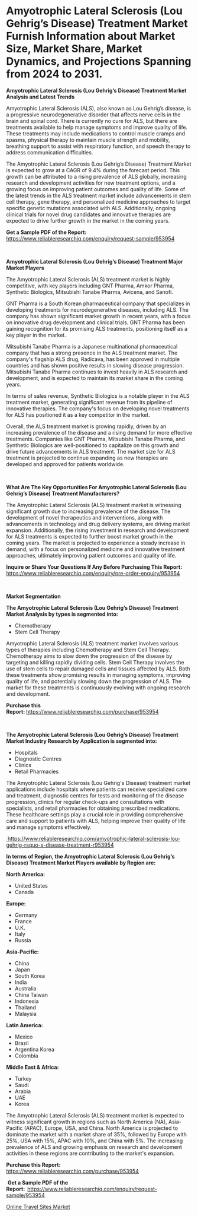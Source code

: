 <p><h1>Amyotrophic Lateral Sclerosis (Lou Gehrig’s Disease) Treatment Market Furnish Information about Market Size, Market Share, Market Dynamics, and Projections Spanning from 2024 to 2031.</h1></p><p><strong>Amyotrophic Lateral Sclerosis (Lou Gehrig’s Disease) Treatment Market Analysis and Latest Trends</strong></p>
<p><p>Amyotrophic Lateral Sclerosis (ALS), also known as Lou Gehrig’s disease, is a progressive neurodegenerative disorder that affects nerve cells in the brain and spinal cord. There is currently no cure for ALS, but there are treatments available to help manage symptoms and improve quality of life. These treatments may include medications to control muscle cramps and spasms, physical therapy to maintain muscle strength and mobility, breathing support to assist with respiratory function, and speech therapy to address communication difficulties.</p><p>The Amyotrophic Lateral Sclerosis (Lou Gehrig’s Disease) Treatment Market is expected to grow at a CAGR of 9.4% during the forecast period. This growth can be attributed to a rising prevalence of ALS globally, increasing research and development activities for new treatment options, and a growing focus on improving patient outcomes and quality of life. Some of the latest trends in the ALS treatment market include advancements in stem cell therapy, gene therapy, and personalized medicine approaches to target specific genetic mutations associated with ALS. Additionally, ongoing clinical trials for novel drug candidates and innovative therapies are expected to drive further growth in the market in the coming years.</p></p>
<p><strong>Get a Sample PDF of the Report:&nbsp;</strong> <a href="https://www.reliableresearchiq.com/enquiry/request-sample/953954">https://www.reliableresearchiq.com/enquiry/request-sample/953954</a></p>
<p>&nbsp;</p>
<p><strong>Amyotrophic Lateral Sclerosis (Lou Gehrig’s Disease) Treatment Major Market Players</strong></p>
<p><p>The Amyotrophic Lateral Sclerosis (ALS) treatment market is highly competitive, with key players including GNT Pharma, Amkor Pharma, Synthetic Biologics, Mitsubishi Tanabe Pharma, Avicena, and Sanofi. </p><p>GNT Pharma is a South Korean pharmaceutical company that specializes in developing treatments for neurodegenerative diseases, including ALS. The company has shown significant market growth in recent years, with a focus on innovative drug development and clinical trials. GNT Pharma has been gaining recognition for its promising ALS treatments, positioning itself as a key player in the market.</p><p>Mitsubishi Tanabe Pharma is a Japanese multinational pharmaceutical company that has a strong presence in the ALS treatment market. The company's flagship ALS drug, Radicava, has been approved in multiple countries and has shown positive results in slowing disease progression. Mitsubishi Tanabe Pharma continues to invest heavily in ALS research and development, and is expected to maintain its market share in the coming years.</p><p>In terms of sales revenue, Synthetic Biologics is a notable player in the ALS treatment market, generating significant revenue from its pipeline of innovative therapies. The company's focus on developing novel treatments for ALS has positioned it as a key competitor in the market.</p><p>Overall, the ALS treatment market is growing rapidly, driven by an increasing prevalence of the disease and a rising demand for more effective treatments. Companies like GNT Pharma, Mitsubishi Tanabe Pharma, and Synthetic Biologics are well-positioned to capitalize on this growth and drive future advancements in ALS treatment. The market size for ALS treatment is projected to continue expanding as new therapies are developed and approved for patients worldwide.</p></p>
<p>&nbsp;</p>
<p><strong>What Are The Key Opportunities For Amyotrophic Lateral Sclerosis (Lou Gehrig’s Disease) Treatment Manufacturers?</strong></p>
<p><p>The Amyotrophic Lateral Sclerosis (ALS) treatment market is witnessing significant growth due to increasing prevalence of the disease. The development of novel therapeutics and interventions, along with advancements in technology and drug delivery systems, are driving market expansion. Additionally, the rising investment in research and development for ALS treatments is expected to further boost market growth in the coming years. The market is projected to experience a steady increase in demand, with a focus on personalized medicine and innovative treatment approaches, ultimately improving patient outcomes and quality of life.</p></p>
<p><strong>Inquire or Share Your Questions If Any Before Purchasing This Report:</strong> <a href="https://www.reliableresearchiq.com/enquiry/pre-order-enquiry/953954">https://www.reliableresearchiq.com/enquiry/pre-order-enquiry/953954</a></p>
<p>&nbsp;</p>
<p><strong>Market Segmentation</strong></p>
<p><strong>The Amyotrophic Lateral Sclerosis (Lou Gehrig’s Disease) Treatment Market Analysis by types is segmented into:</strong></p>
<p><ul><li>Chemotherapy</li><li>Stem Cell Therapy</li></ul></p>
<p><p>Amyotrophic Lateral Sclerosis (ALS) treatment market involves various types of therapies including Chemotherapy and Stem Cell Therapy. Chemotherapy aims to slow down the progression of the disease by targeting and killing rapidly dividing cells. Stem Cell Therapy involves the use of stem cells to repair damaged cells and tissues affected by ALS. Both these treatments show promising results in managing symptoms, improving quality of life, and potentially slowing down the progression of ALS. The market for these treatments is continuously evolving with ongoing research and development.</p></p>
<p><strong>Purchase this Report:&nbsp;</strong><a href="https://www.reliableresearchiq.com/purchase/953954">https://www.reliableresearchiq.com/purchase/953954</a></p>
<p>&nbsp;</p>
<p><strong>The Amyotrophic Lateral Sclerosis (Lou Gehrig’s Disease) Treatment Market Industry Research by Application is segmented into:</strong></p>
<p><ul><li>Hospitals</li><li>Diagnostic Centres</li><li>Clinics</li><li>Retail Pharmacies</li></ul></p>
<p><p>The Amyotrophic Lateral Sclerosis (Lou Gehrig's Disease) treatment market applications include hospitals where patients can receive specialized care and treatment, diagnostic centres for tests and monitoring of the disease progression, clinics for regular check-ups and consultations with specialists, and retail pharmacies for obtaining prescribed medications. These healthcare settings play a crucial role in providing comprehensive care and support to patients with ALS, helping improve their quality of life and manage symptoms effectively.</p></p>
<p><a href="https://www.reliableresearchiq.com/amyotrophic-lateral-sclerosis-lou-gehrig-rsquo-s-disease-treatment-r953954">&nbsp;https://www.reliableresearchiq.com/amyotrophic-lateral-sclerosis-lou-gehrig-rsquo-s-disease-treatment-r953954</a></p>
<p><strong>In terms of Region, the Amyotrophic Lateral Sclerosis (Lou Gehrig’s Disease) Treatment Market Players available by Region are:</strong></p>
<p>
    <p> <strong> North America: </strong>
        <ul>
            <li>United States</li>
            <li>Canada</li>
        </ul>
        </p> 
    <p> <strong> Europe: </strong>
        <ul>
            <li>Germany</li>
            <li>France</li>
            <li>U.K.</li>
            <li>Italy</li>
            <li>Russia</li>
        </ul>
        </p> 
    <p> <strong> Asia-Pacific: </strong>
        <ul>
            <li>China</li>
            <li>Japan</li>
            <li>South Korea</li>
            <li>India</li>
            <li>Australia</li>
            <li>China Taiwan</li>
            <li>Indonesia</li>
            <li>Thailand</li>
            <li>Malaysia</li>
        </ul>
        </p> 
    <p> <strong> Latin America: </strong>
        <ul>
            <li>Mexico</li>
            <li>Brazil</li>
            <li>Argentina Korea</li>
            <li>Colombia</li>
        </ul>
        </p> 
    <p> <strong> Middle East & Africa: </strong>
        <ul>
            <li>Turkey</li>
            <li>Saudi</li>
            <li>Arabia</li>
            <li>UAE</li>
            <li>Korea</li>
        </ul>
    </p>
    </p>
<p><p>The Amyotrophic Lateral Sclerosis (ALS) treatment market is expected to witness significant growth in regions such as North America (NA), Asia-Pacific (APAC), Europe, USA, and China. North America is projected to dominate the market with a market share of 35%, followed by Europe with 25%, USA with 15%, APAC with 10%, and China with 5%. The increasing prevalence of ALS and growing emphasis on research and development activities in these regions are contributing to the market's expansion.</p></p>
<p><strong>Purchase this Report: </strong><a href="https://www.reliableresearchiq.com/purchase/953954">https://www.reliableresearchiq.com/purchase/953954</a></p>
<p>&nbsp;<strong>Get a Sample PDF of the Report:&nbsp;&nbsp;</strong><a href="https://www.reliableresearchiq.com/enquiry/request-sample/953954">https://www.reliableresearchiq.com/enquiry/request-sample/953954</a></p>
<p><strong></strong></p>
<p><p><a href="https://view.publitas.com/reportprime-1/online-travel-sites-market-size-market-segmentation-market-trends-and-growth-analysis-forecast-till-2031/">Online Travel Sites Market</a></p></p>